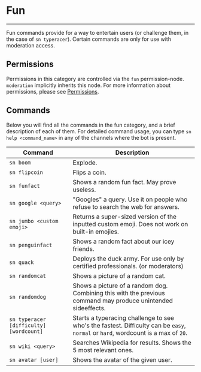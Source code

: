 # Fun

--- 

Fun commands provide for a way to entertain users (or challenge them, in the case of `sn typeracer`). Certain commands are only for use with moderation access.

## Permissions

Permissions in this category are controlled via the `fun` permission-node. `moderation` implicitly inherits this node. For more information about permissions, please see [Permissions](./permissions.md).

 ## Commands

Below you will find all the commands in the fun category, and a brief description of each of them. For detailed command usage, you can type `sn help <command_name>` in any of the channels where the bot is present.

| Command  | Description  |
| ------------ | ------------ |
| `sn boom`  | Explode.   |
| `sn flipcoin`  | Flips a coin.   |
| `sn funfact`  | Shows a random fun fact. May prove useless.   |
| `sn google <query>`  | "Googles" a query. Use it on people who refuse to search the web for answers.   |
| `sn jumbo <custom emoji>`  | Returns a super-sized version of the inputted custom emoji. Does not work on built-in emojies.  |
| `sn penguinfact`  | Shows a random fact about our icey friends.   |
| `sn quack`  | Deploys the duck army. For use only by certified professionals. (or moderators)   |
| `sn randomcat`  | Shows a picture of a random cat.  |
| `sn randomdog`  | Shows a picture of a random dog. Combining this with the previous command may produce unintended sideeffects.  |
| `sn typeracer [difficulty] [wordcount]`  | Starts a typeracing challenge to see who's the fastest. Difficulty can be `easy`, `normal` or `hard`, wordcount is a max of `20`.  |
| `sn wiki <query>`  | Searches Wikipedia for results. Shows the 5 most relevant ones.  |
| `sn avatar [user]`  | Shows the avatar of the given user.   |

